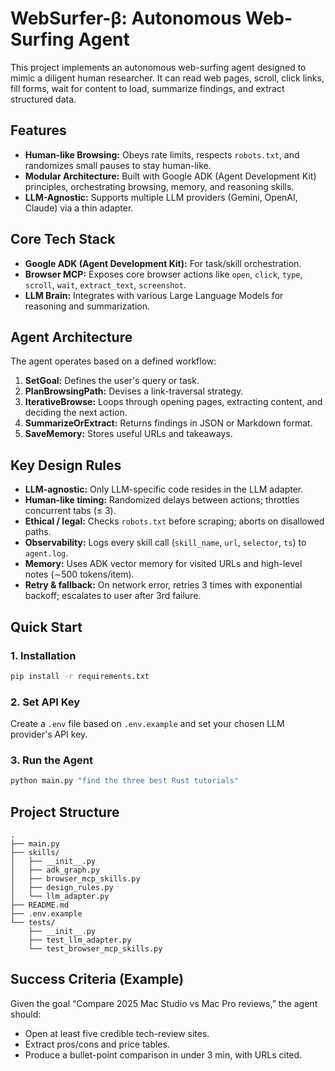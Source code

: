 
# WebSurfer-β: Autonomous Web-Surfing Agent

This project implements an autonomous web-surfing agent designed to mimic a diligent human researcher. It can read web pages, scroll, click links, fill forms, wait for content to load, summarize findings, and extract structured data.

## Features
- **Human-like Browsing:** Obeys rate limits, respects `robots.txt`, and randomizes small pauses to stay human-like.
- **Modular Architecture:** Built with Google ADK (Agent Development Kit) principles, orchestrating browsing, memory, and reasoning skills.
- **LLM-Agnostic:** Supports multiple LLM providers (Gemini, OpenAI, Claude) via a thin adapter.

## Core Tech Stack
- **Google ADK (Agent Development Kit):** For task/skill orchestration.
- **Browser MCP:** Exposes core browser actions like `open`, `click`, `type`, `scroll`, `wait`, `extract_text`, `screenshot`.
- **LLM Brain:** Integrates with various Large Language Models for reasoning and summarization.

## Agent Architecture
The agent operates based on a defined workflow:
1. **SetGoal:** Defines the user's query or task.
2. **PlanBrowsingPath:** Devises a link-traversal strategy.
3. **IterativeBrowse:** Loops through opening pages, extracting content, and deciding the next action.
4. **SummarizeOrExtract:** Returns findings in JSON or Markdown format.
5. **SaveMemory:** Stores useful URLs and takeaways.

## Key Design Rules
- **LLM-agnostic:** Only LLM-specific code resides in the LLM adapter.
- **Human-like timing:** Randomized delays between actions; throttles concurrent tabs (≤ 3).
- **Ethical / legal:** Checks `robots.txt` before scraping; aborts on disallowed paths.
- **Observability:** Logs every skill call (`skill_name`, `url`, `selector`, `ts`) to `agent.log`.
- **Memory:** Uses ADK vector memory for visited URLs and high-level notes (∼500 tokens/item).
- **Retry & fallback:** On network error, retries 3 times with exponential backoff; escalates to user after 3rd failure.

## Quick Start

### 1. Installation
```bash
pip install -r requirements.txt
```

### 2. Set API Key
Create a `.env` file based on `.env.example` and set your chosen LLM provider's API key.

### 3. Run the Agent
```bash
python main.py "find the three best Rust tutorials"
```

## Project Structure
```
. 
├── main.py
├── skills/
│   ├── __init__.py
│   ├── adk_graph.py
│   ├── browser_mcp_skills.py
│   ├── design_rules.py
│   └── llm_adapter.py
├── README.md
├── .env.example
└── tests/
    ├── __init__.py
    ├── test_llm_adapter.py
    └── test_browser_mcp_skills.py
```

## Success Criteria (Example)
Given the goal “Compare 2025 Mac Studio vs Mac Pro reviews,” the agent should:
- Open at least five credible tech-review sites.
- Extract pros/cons and price tables.
- Produce a bullet-point comparison in under 3 min, with URLs cited.


